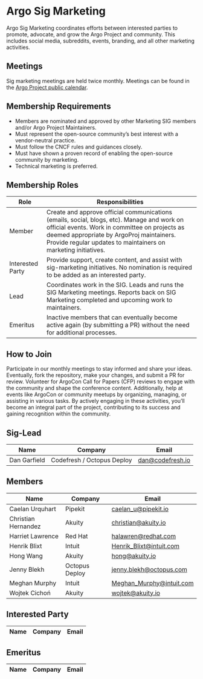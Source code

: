 # Argo Sig Marketing

Argo Sig Marketing coordinates efforts between interested parties to promote, advocate, and grow the Argo Project and community. This includes social media, subreddits, events, branding, and all other marketing activities.

## Meetings
Sig marketing meetings are held twice monthly. Meetings can be found in the [Argo Project public calendar](https://calendar.google.com/calendar/embed?src=argoproj%40gmail.com&ctz=America%2FDenver).

## Membership Requirements 
- Members are nominated and approved by other Marketing SIG members and/or Argo Project Maintainers. 
- Must represent the open-source community’s best interest with a vendor-neutral practice.
- Must follow the CNCF rules and guidances closely.
- Must have shown a proven record of enabling the open-source community by marketing.
- Technical marketing is preferred.

## Membership Roles
| Role | Responsibilities | 
|-------------------|------------------------------------------------------|
| Member | Create and approve official communications (emails, social, blogs, etc). Manage and work on official events. Work in committee on projects as deemed appropriate by ArgoProj maintainers. Provide regular updates to maintainers on marketing initiatives. |
| Interested Party | Provide support, create content, and assist with sig-marketing initiatives. No nomination is required to be added as an interested party. |
| Lead | Coordinates work in the SIG. Leads and runs the SIG Marketing meetings. Reports back on SIG Marketing completed and upcoming work to maintainers. |
| Emeritus | Inactive members that can eventually become active again (by submitting a PR) without the need for additional processes.

## How to Join
Participate in our monthly meetings to stay informed and share your ideas. Eventually, fork the repository, make your changes, and submit a PR for review. Volunteer for ArgoCon Call for Papers (CFP) reviews to engage with the community and shape the conference content. Additionally, help at events like ArgoCon or community meetups by organizing, managing, or assisting in various tasks. By actively engaging in these activities, you’ll become an integral part of the project, contributing to its success and gaining recognition within the community.

## Sig-Lead
| Name | Company | Email |
|--------------------------|-------------|---------------------|
| Dan Garfield | Codefresh / Octopus Deploy | dan@codefresh.io |

## Members
| Name | Company | Email |
|--------------------------|-------------|---------------------|
| Caelan Urquhart | Pipekit | caelan_u@pipekit.io |
| Christian Hernandez | Akuity | christian@akuity.io  |
| Harriet Lawrence | Red Hat | halawren@redhat.com |
| Henrik Blixt | Intuit | Henrik_Blixt@intuit.com  |
| Hong Wang | Akuity | hong@akuity.io  |
| Jenny Blekh | Octopus Deploy | jenny.blekh@octopus.com |
| Meghan Murphy | Intuit | Meghan_Murphy@intuit.com |
| Wojtek Cichoń | Akuity | wojtek@akuity.io  |

## Interested Party
| Name | Company | Email |
|--------------------------|-------------|---------------------|

## Emeritus
| Name | Company | Email |
|--------------------------|-------------|---------------------|
